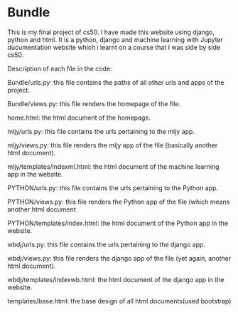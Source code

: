 # Bundle
This is my final project of cs50.
I have made this website using django, python and html.
It is a python, django and machine learning with Jupyter ducumentation website which i learnt on a course that I was side by side cs50.

Description of each file in the code:


Bundle/urls.py: this file contains the paths of all other urls and apps of the project.


Bundle/views.py: this file renders the homepage of the file.


home.html: the html document of the homepage.


mljy/urls.py: this file contains the urls pertaining to the mljy app.


mljy/views.py: this file renders the mljy app of the file (basically another html document).


mljy/templates/indexml.html: the html document of the machine learning app in the website.


PYTHON/urls.py: this file contains the urls pertaining to the Python app.


PYTHON/views.py: this file renders the Python app of the file (which means another html document


PYTHON/templates/index.html: the html document of the Python app in the website.


wbdj/urls.py: this file contains the urls pertaining to the django app.


wbdj/views.py: this file renders the django app of the file (yet again, another html document).


wbdj/templates/indexwb.html: the html document of the django app in the website.


templates/base.html: the base design of all html documents(used bootstrap)
